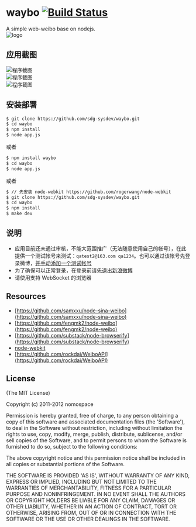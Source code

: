# waybo [![Build Status](https://secure.travis-ci.org/sdg-sysdev/waybo.png)](http://travis-ci.org/sdg-sysdev/waybo)  
A simple web-weibo base on nodejs.  
![logo](https://raw.github.com/sdg-sysdev/waybo/master/public/assets/images/waybo.png)   

## 应用截图  
![程序截图](https://raw.github.com/sdg-sysdev/waybo/master/public/assets/images/ScreenShot2.png)    
![程序截图](https://raw.github.com/sdg-sysdev/waybo/master/public/assets/images/ScreenShot1.png)   
![程序截图](https://raw.github.com/sdg-sysdev/waybo/master/public/assets/images/ScreenShot3.png)    

## 安装部署  

```sh  
$ git clone https://github.com/sdg-sysdev/waybo.git   
$ cd waybo  
$ npm install  
$ node app.js
```  
或者  
```sh
$ npm install waybo   
$ cd waybo  
$ node app.js
```  
或者  
```bash
$ // 先安装 node-webkit https://github.com/rogerwang/node-webkit 
$ git clone https://github.com/sdg-sysdev/waybo.git   
$ cd waybo  
$ npm install  
$ make dev
```

## 说明
* 应用目前还未通过审核，不能大范围推广（无法随意使用自己的帐号），在此提供一个测试帐号来测试：```qatest2@163.com qa1234```。也可以通过该帐号先登录微博，[并手动添加一个测试帐号](http://open.weibo.com/apps/2645619356/info/test)
* 为了确保可以正常登录，在登录前请先退出[新浪微博](http://t.sina.com.cn/logout.php?backurl=/)  
* 请使用支持 WebSocket 的浏览器

## Resources  
* [https://github.com/samxxu/node-sina-weibo](https://github.com/samxxu/node-sina-weibo)  
* [https://github.com/fengmk2/node-weibo](https://github.com/fengmk2/node-weibo)  
* [https://github.com/substack/node-browserify](https://github.com/substack/node-browserify)  
* [node-webkit](https://github.com/rogerwang/node-webkit)  
* [https://github.com/rockdai/WeiboAPI](https://github.com/rockdai/WeiboAPI)  


## License 

(The MIT License)

Copyright (c) 2011-2012 nomospace

Permission is hereby granted, free of charge, to any person obtaining
a copy of this software and associated documentation files (the
'Software'), to deal in the Software without restriction, including
without limitation the rights to use, copy, modify, merge, publish,
distribute, sublicense, and/or sell copies of the Software, and to
permit persons to whom the Software is furnished to do so, subject to
the following conditions:

The above copyright notice and this permission notice shall be
included in all copies or substantial portions of the Software.

THE SOFTWARE IS PROVIDED 'AS IS', WITHOUT WARRANTY OF ANY KIND,
EXPRESS OR IMPLIED, INCLUDING BUT NOT LIMITED TO THE WARRANTIES OF
MERCHANTABILITY, FITNESS FOR A PARTICULAR PURPOSE AND NONINFRINGEMENT.
IN NO EVENT SHALL THE AUTHORS OR COPYRIGHT HOLDERS BE LIABLE FOR ANY
CLAIM, DAMAGES OR OTHER LIABILITY, WHETHER IN AN ACTION OF CONTRACT,
TORT OR OTHERWISE, ARISING FROM, OUT OF OR IN CONNECTION WITH THE
SOFTWARE OR THE USE OR OTHER DEALINGS IN THE SOFTWARE.
